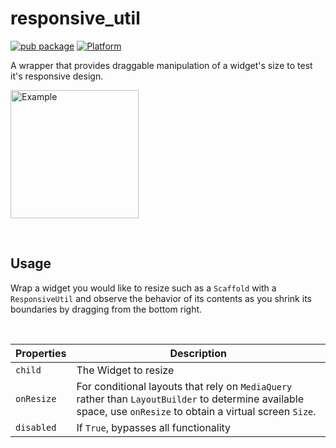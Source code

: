 # responsive_util
[![pub package](https://img.shields.io/pub/v/responsive_util.svg)](https://pub.dartlang.org/packages/sliding_up_panel)
[![Platform](https://img.shields.io/badge/platform-android%20|%20ios-green.svg)](https://img.shields.io/badge/platform-Android%20%7C%20iOS-green.svg)

A wrapper that provides draggable manipulation of a widget's size to test it's responsive design.

<p>
  <img width="205px" alt="Example" src="https://raw.githubusercontent.com/hawkinsjb1/responsive_util/master/assets/example.gif"/>
</p>


<br>

## Usage
Wrap a widget you would like to resize such as a `Scaffold` with a `ResponsiveUtil` and observe the behavior of its contents as you shrink its boundaries by dragging from the bottom right.

<br>

|  Properties  |   Description   |
|--------------|-----------------|
| `child` | The Widget to resize |
|`onResize`| For conditional layouts that rely on `MediaQuery` rather than `LayoutBuilder` to determine available space, use `onResize` to obtain a virtual screen `Size`.  |
| `disabled` | If `True`, bypasses all functionality |